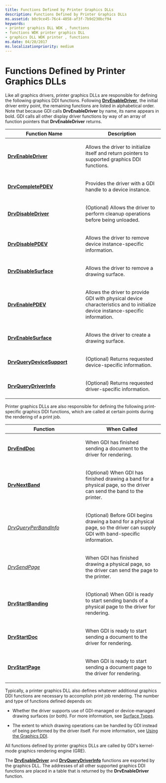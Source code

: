 ```yaml
---
title: Functions Defined by Printer Graphics DLLs
description: Functions Defined by Printer Graphics DLLs
ms.assetid: b0c9ce45-76c4-4058-af3f-7b9d230bcf94
keywords:
- printer graphics DLL WDK , functions
- functions WDK printer graphics DLL
- graphics DLL WDK printer , functions
ms.date: 04/20/2017
ms.localizationpriority: medium
---
```


# Functions Defined by Printer Graphics DLLs





Like all graphics drivers, printer graphics DLLs are responsible for defining the following graphics DDI functions. Following [**DrvEnableDriver**](/windows/win32/api/winddi/nf-winddi-drvenabledriver), the initial driver entry point, the remaining functions are listed in alphabetical order. Note that because GDI calls **DrvEnableDriver** by name, its name appears in bold. GDI calls all other display driver functions by way of an array of function pointers that **DrvEnableDriver** returns.

<table>
<colgroup>
<col width="50%" />
<col width="50%" />
</colgroup>
<thead>
<tr class="header">
<th>Function Name</th>
<th>Description</th>
</tr>
</thead>
<tbody>
<tr class="odd">
<td><p><a href="https://docs.microsoft.com/windows/win32/api/winddi/nf-winddi-drvenabledriver" data-raw-source="[&lt;strong&gt;DrvEnableDriver&lt;/strong&gt;](/windows/win32/api/winddi/nf-winddi-drvenabledriver)"><strong>DrvEnableDriver</strong></a></p></td>
<td><p>Allows the driver to initialize itself and return pointers to supported graphics DDI functions.</p></td>
</tr>
<tr class="even">
<td><p><a href="https://docs.microsoft.com/windows/win32/api/winddi/nf-winddi-drvcompletepdev" data-raw-source="[&lt;strong&gt;DrvCompletePDEV&lt;/strong&gt;](/windows/win32/api/winddi/nf-winddi-drvcompletepdev)"><strong>DrvCompletePDEV</strong></a></p></td>
<td><p>Provides the driver with a GDI handle to a device instance.</p></td>
</tr>
<tr class="odd">
<td><p><a href="https://docs.microsoft.com/windows/win32/api/winddi/nf-winddi-drvdisabledriver" data-raw-source="[&lt;strong&gt;DrvDisableDriver&lt;/strong&gt;](/windows/win32/api/winddi/nf-winddi-drvdisabledriver)"><strong>DrvDisableDriver</strong></a></p></td>
<td><p>(Optional) Allows the driver to perform cleanup operations before being unloaded.</p></td>
</tr>
<tr class="even">
<td><p><a href="https://docs.microsoft.com/windows/win32/api/winddi/nf-winddi-drvdisablepdev" data-raw-source="[&lt;strong&gt;DrvDisablePDEV&lt;/strong&gt;](/windows/win32/api/winddi/nf-winddi-drvdisablepdev)"><strong>DrvDisablePDEV</strong></a></p></td>
<td><p>Allows the driver to remove device instance-specific information.</p></td>
</tr>
<tr class="odd">
<td><p><a href="https://docs.microsoft.com/windows/win32/api/winddi/nf-winddi-drvdisablesurface" data-raw-source="[&lt;strong&gt;DrvDisableSurface&lt;/strong&gt;](/windows/win32/api/winddi/nf-winddi-drvdisablesurface)"><strong>DrvDisableSurface</strong></a></p></td>
<td><p>Allows the driver to remove a drawing surface.</p></td>
</tr>
<tr class="even">
<td><p><a href="https://docs.microsoft.com/windows/win32/api/winddi/nf-winddi-drvenablepdev" data-raw-source="[&lt;strong&gt;DrvEnablePDEV&lt;/strong&gt;](/windows/win32/api/winddi/nf-winddi-drvenablepdev)"><strong>DrvEnablePDEV</strong></a></p></td>
<td><p>Allows the driver to provide GDI with physical device characteristics and to initialize device instance-specific information.</p></td>
</tr>
<tr class="odd">
<td><p><a href="https://docs.microsoft.com/windows/win32/api/winddi/nf-winddi-drvenablesurface" data-raw-source="[&lt;strong&gt;DrvEnableSurface&lt;/strong&gt;](/windows/win32/api/winddi/nf-winddi-drvenablesurface)"><strong>DrvEnableSurface</strong></a></p></td>
<td><p>Allows the driver to create a drawing surface.</p></td>
</tr>
<tr class="even">
<td><p><a href="https://docs.microsoft.com/windows/win32/api/winddi/nf-winddi-drvquerydevicesupport" data-raw-source="[&lt;strong&gt;DrvQueryDeviceSupport&lt;/strong&gt;](/windows/win32/api/winddi/nf-winddi-drvquerydevicesupport)"><strong>DrvQueryDeviceSupport</strong></a></p></td>
<td><p>(Optional) Returns requested device-specific information.</p></td>
</tr>
<tr class="odd">
<td><p><a href="https://docs.microsoft.com/windows/win32/api/winddi/nf-winddi-drvquerydriverinfo" data-raw-source="[&lt;strong&gt;DrvQueryDriverInfo&lt;/strong&gt;](/windows/win32/api/winddi/nf-winddi-drvquerydriverinfo)"><strong>DrvQueryDriverInfo</strong></a></p></td>
<td><p>(Optional) Returns requested driver-specific information.</p></td>
</tr>
</tbody>
</table>

 

Printer graphics DLLs are also responsible for defining the following print-specific graphics DDI functions, which are called at certain points during the rendering of a print job.

<table>
<colgroup>
<col width="50%" />
<col width="50%" />
</colgroup>
<thead>
<tr class="header">
<th>Function</th>
<th>When Called</th>
</tr>
</thead>
<tbody>
<tr class="odd">
<td><p><a href="https://docs.microsoft.com/windows/win32/api/winddi/nf-winddi-drvenddoc" data-raw-source="[&lt;strong&gt;DrvEndDoc&lt;/strong&gt;](/windows/win32/api/winddi/nf-winddi-drvenddoc)"><strong>DrvEndDoc</strong></a></p></td>
<td><p>When GDI has finished sending a document to the driver for rendering.</p></td>
</tr>
<tr class="even">
<td><p><a href="https://docs.microsoft.com/windows/win32/api/winddi/nf-winddi-drvnextband" data-raw-source="[&lt;strong&gt;DrvNextBand&lt;/strong&gt;](/windows/win32/api/winddi/nf-winddi-drvnextband)"><strong>DrvNextBand</strong></a></p></td>
<td><p>(Optional) When GDI has finished drawing a band for a physical page, so the driver can send the band to the printer.</p></td>
</tr>
<tr class="odd">
<td><p><a href="https://docs.microsoft.com/windows/win32/api/winddi/nf-winddi-drvqueryperbandinfo" data-raw-source="[&lt;em&gt;DrvQueryPerBandInfo&lt;/em&gt;](/windows/win32/api/winddi/nf-winddi-drvqueryperbandinfo)"><em>DrvQueryPerBandInfo</em></a></p></td>
<td><p>(Optional) Before GDI begins drawing a band for a physical page, so the driver can supply GDI with band-specific information.</p></td>
</tr>
<tr class="even">
<td><p><a href="https://docs.microsoft.com/windows/win32/api/winddi/nf-winddi-drvsendpage" data-raw-source="[&lt;em&gt;DrvSendPage&lt;/em&gt;](/windows/win32/api/winddi/nf-winddi-drvsendpage)"><em>DrvSendPage</em></a></p></td>
<td><p>When GDI has finished drawing a physical page, so the driver can send the page to the printer.</p></td>
</tr>
<tr class="odd">
<td><p><a href="https://docs.microsoft.com/windows/win32/api/winddi/nf-winddi-drvstartbanding" data-raw-source="[&lt;strong&gt;DrvStartBanding&lt;/strong&gt;](/windows/win32/api/winddi/nf-winddi-drvstartbanding)"><strong>DrvStartBanding</strong></a></p></td>
<td><p>(Optional) When GDI is ready to start sending bands of a physical page to the driver for rendering.</p></td>
</tr>
<tr class="even">
<td><p><a href="https://docs.microsoft.com/windows/win32/api/winddi/nf-winddi-drvstartdoc" data-raw-source="[&lt;strong&gt;DrvStartDoc&lt;/strong&gt;](/windows/win32/api/winddi/nf-winddi-drvstartdoc)"><strong>DrvStartDoc</strong></a></p></td>
<td><p>When GDI is ready to start sending a document to the driver for rendering.</p></td>
</tr>
<tr class="odd">
<td><p><a href="https://docs.microsoft.com/windows/win32/api/winddi/nf-winddi-drvstartpage" data-raw-source="[&lt;strong&gt;DrvStartPage&lt;/strong&gt;](/windows/win32/api/winddi/nf-winddi-drvstartpage)"><strong>DrvStartPage</strong></a></p></td>
<td><p>When GDI is ready to start sending a document page to the driver for rendering.</p></td>
</tr>
</tbody>
</table>

 

Typically, a printer graphics DLL also defines whatever additional graphics DDI functions are necessary to accomplish print job rendering. The number and type of functions defined depends on:

-   Whether the driver supports use of GDI-managed or device-managed drawing surfaces (or both). For more information, see [Surface Types](../display/surface-types.md).

-   The extent to which drawing operations can be handled by GDI instead of being performed by the driver itself. For more information, see [Using the Graphics DDI](../display/using-the-graphics-ddi.md).

All functions defined by printer graphics DLLs are called by GDI's kernel-mode graphics rendering engine (GRE).

The [**DrvEnableDriver**](/windows/win32/api/winddi/nf-winddi-drvenabledriver) and [**DrvQueryDriverInfo**](/windows/win32/api/winddi/nf-winddi-drvquerydriverinfo) functions are exported by the graphics DLL. The addresses of all other supported graphics DDI functions are placed in a table that is returned by the **DrvEnableDriver** function.

 

